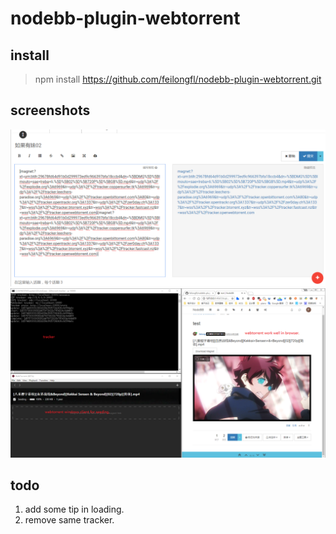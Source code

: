 # nodebb-plugin-webtorrent

## install
> npm install https://github.com/feilongfl/nodebb-plugin-webtorrent.git

## screenshots
![](./screenshots/2.png)
![](./screenshots/1.png)

## todo
1. add some tip in loading.
1. remove same tracker.

